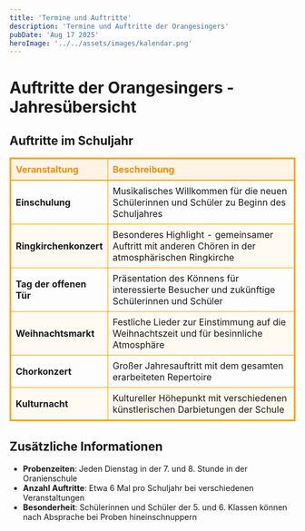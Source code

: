 ```yaml
---
title: 'Termine und Auftritte'
description: 'Termine und Auftritte der Orangesingers'
pubDate: 'Aug 17 2025'
heroImage: '../../assets/images/kalendar.png'
---
```


# Auftritte der Orangesingers - Jahresübersicht

## Auftritte im Schuljahr

<table style="border-collapse: collapse; width: 100%; border: 2px solid orange;">
  <thead>
    <tr style="background-color: #fff4e6; border-bottom: 2px solid orange;">
      <th style="padding: 8px; border: 1px solid orange; color: darkorange; text-align: left;">Veranstaltung</th>
      <th style="padding: 8px; border: 1px solid orange; color: darkorange; text-align: left;">Beschreibung</th>
    </tr>
  </thead>
  <tbody>
    <tr>
      <td style="padding: 8px; border: 1px solid orange;"><b>Einschulung</b></td>
      <td style="padding: 8px; border: 1px solid orange;">Musikalisches Willkommen für die neuen Schülerinnen und Schüler zu Beginn des Schuljahres</td>
    </tr>
    <tr style="background-color: #fffaf2;">
      <td style="padding: 8px; border: 1px solid orange;"><b>Ringkirchenkonzert</b></td>
      <td style="padding: 8px; border: 1px solid orange;">Besonderes Highlight - gemeinsamer Auftritt mit anderen Chören in der atmosphärischen Ringkirche</td>
    </tr>
    <tr>
      <td style="padding: 8px; border: 1px solid orange;"><b>Tag der offenen Tür</b></td>
      <td style="padding: 8px; border: 1px solid orange;">Präsentation des Könnens für interessierte Besucher und zukünftige Schülerinnen und Schüler</td>
    </tr>
    <tr style="background-color: #fffaf2;">
      <td style="padding: 8px; border: 1px solid orange;"><b>Weihnachtsmarkt</b></td>
      <td style="padding: 8px; border: 1px solid orange;">Festliche Lieder zur Einstimmung auf die Weihnachtszeit und für besinnliche Atmosphäre</td>
    </tr>
    <tr>
      <td style="padding: 8px; border: 1px solid orange;"><b>Chorkonzert</b></td>
      <td style="padding: 8px; border: 1px solid orange;">Großer Jahresauftritt mit dem gesamten erarbeiteten Repertoire</td>
    </tr>
    <tr style="background-color: #fffaf2;">
      <td style="padding: 8px; border: 1px solid orange;"><b>Kulturnacht</b></td>
      <td style="padding: 8px; border: 1px solid orange;">Kultureller Höhepunkt mit verschiedenen künstlerischen Darbietungen der Schule</td>
    </tr>
  </tbody>
</table>

<div style="margin-top: 2rem;"></div>



## Zusätzliche Informationen

- **Probenzeiten**: Jeden Dienstag in der 7. und 8. Stunde in der Oranienschule  
- **Anzahl Auftritte**: Etwa 6 Mal pro Schuljahr bei verschiedenen Veranstaltungen  
- **Besonderheit**: Schülerinnen und Schüler der 5. und 6. Klassen können nach Absprache bei Proben hineinschnuppern  

